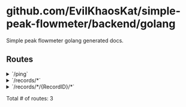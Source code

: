 # github.com/EvilKhaosKat/simple-peak-flowmeter/backend/golang

Simple peak flowmeter golang generated docs.

## Routes

<details>
<summary>`/ping`</summary>

- [RequestID]()
- [Logger]()
- [Recoverer]()
- [URLFormat]()
- [SetContentType.func1]()
- **/ping**
	- _GET_
		- [main.main.func1]()

</details>
<details>
<summary>`/records/*`</summary>

- [RequestID]()
- [Logger]()
- [Recoverer]()
- [URLFormat]()
- [SetContentType.func1]()
- **/records/***
	- **/**
		- _POST_
			- [main.CreateRecord]()
		- _GET_
			- [main.ListRecords]()

</details>
<details>
<summary>`/records/*/{RecordID}/*`</summary>

- [RequestID]()
- [Logger]()
- [Recoverer]()
- [URLFormat]()
- [SetContentType.func1]()
- **/records/***
	- **/{RecordID}/***
		- [main.RecordCtx]()
		- **/**
			- _PUT_
				- [main.UpdateRecord]()
			- _DELETE_
				- [main.DeleteRecord]()
			- _GET_
				- [main.GetRecord]()

</details>

Total # of routes: 3

